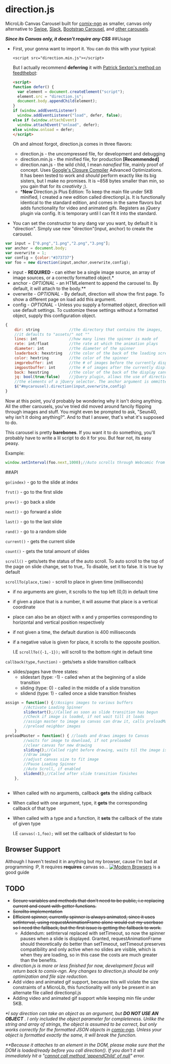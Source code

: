 # direction.js
MicroLib Canvas Carousel built for [comix-ngn] as smaller, canvas only alternative to [Swipe], [Slack], [Bootstrap Carousel], and [other carousels].

***Since its Canvas only, it doesn't require any CSS***
##Usage
* First, your gonna want to import it. You can do this with your typical: 
   
  ```<script src="direction.min.js"></script>```
  
  But I actually recommend **deferring** it with [Patrick Sexton's method on feedthebot]:

  ``` html
  <script>
  function defer() {
	var element = document.createElement("script");
	element.src = "direction.js";
	document.body.appendChild(element);
  }
  if (window.addEventListener)
	window.addEventListener("load", defer, false);
  else if (window.attachEvent)
    window.attachEvent("onload", defer);
  else window.onload = defer;
  </script>
  ```
  Oh and almost forgot, direction.js comes in three flavors:
  * direction.js - the uncompressed file, for development and debugging
  * direction.min.js - the minified file, for production **[Recommended]**
  * direction.nan.js - the wild child, I mean *nanofied* file, mainly proof of concept. Uses [Google's Closure Compiler] Advanced Optimizations. It has been tested to work and *should* perform exactly like its big sisters, but I make no promises. It is ~858 bytes smaller than min, so you gain that for its *creativity* ;).
  * ***New** Direction.js Plus Edition: To keep the main file under 5KB minified, I created a new edition called directionpl.js. It is functionally identical to the standard edition, and comes in the same flavors but adds functionality for video and animated gifs. Registers as jQuery plugin via config. It is temporary until I can fit it into the standard.

* You can set the constructor to any dang var you want, by default it is "direction". Simply use new "direction"(input, anchor) to create the carousel.

``` js
var input = ["0.png","1.png","2.png","3.png"];
var anchor = document.body;
var overwrite = 1;
var config = {color:"#373737"}
var foo = new direction(input,anchor,overwrite,config);
```
  * input - **REQUIRED** - can either be a single image source, an array of image sources, or a correctly formatted object.*
  * anchor - *OPTIONAL* - an HTMLelement to append the carousel to. By default, it will attach to the body.**
  * overwrite - *OPTIONAL* - By default, direction will show the first page. To show a different page on load add this argument.
  * config - *OPTIONAL* - Unless you supply a formatted object, direction will use default settings. To customize these settings without a formatted object, supply this configuration object.
``` js
{
	dir: string				//the directory that contains the images,
	//it defaults to "assets/" not ""
	lines: int				//how many lines the spinner is made of
	rate: int/float			//the rate at which the animation plays
	diameter: int			//the diameter of the spinner
	loaderback: hexstring	//the color of the back of the loading screen
	color: hextring			//the color of the spinner
	imgprebuffer: int		//the # of images before the currently displayed on to preload
	imgpostbuffer: int		//the # of images after the currently displayed on to preload
	back: hexstring			//the color of the back of the display canvas
	jq: bool(true/false)	//jQuery plugin, allows the use of direction anchored to
	//the elements of a jQuery selector. The anchor argument is ommitted. Only works with Plus.
	$("#mycarousel).direction(input,overwrite,config)
}
```
Now at this point, you'd probably be wondering why it isn't doing anything. All the other carousels, you've tried did moved around fancily flipping through images and stuff. You might even be prompted to ask, "Seun40, why isn't it doing anything?". And to that I answer, that's what it's supposed to do.

This carousel is pretty **barebones**. If you want it to do something, you'll probably have to write a lil script to do it for you. But fear not, its easy peasy.

Example: 
``` js 
window.setInterval(foo.next,1000);//Auto scrolls through Webcomic from first to last page
```

##API

`go(index)` - go to the slide at index

`frst()` - go to the first slide

`prev()` - go back a slide

`next()` - go forward a slide

`last()` - go to the last slide

`rand()` - go to a random slide

`current()` - gets the current slide

`count()` - gets the total amount of slides

`scroll()` - gets/sets the status of the auto scroll. To auto scroll to the top of the page on slide change, set to true,. To disable, set it to false. It is true by default

`scrollTo(place,time)` - scroll to place in given time (milliseconds)
* if no arguments are given, it scrolls to the top left (0,0) in default time

* if given a place that is a number, it will assume that place is a vertical coordinate

* place can also be an object with x and y properties corresponding to horizontal and vertical position respectively

* if not given a time, the default duration is 400 milliseconds

* if a negative value is given for place, it scrolls to the opposite position.
  
   I.E ```scrollTo({-1,-1});``` will scroll to the bottom right in default time

`callback(type,function)` - gets/sets a slide transition callback
* slides/pages have three states:
  * slidestart (type: -1) - called when at the beginning of a slide transition
  * sliding (type: 0) - called in the middle of a slide transition
  * slidend (type: 1) - called once a slide transition finishes
``` js
assign = function() {//Assigns images to various buffers
        //Activate Loading Spinner
        slidestart();//Called as soon as slide transition has begun
        //Check if image is loaded, if not wait till it loads
        //assign master to image so canvas can draw it, calls preloadMaster
        //preload neighbor images
    }
preloadMaster = function() { //loads and draws images to Canvas
        //waits for image to download, if not preloaded
        //clear canvas for new drawing
        sliding();//Called right before drawing, waits til the image is loaded
        //draw image
        //adjust canvas size to fit image
        //Pause Loading Spinner
        //Auto Scroll, if enabled
        slidend();//Called after slide transition finishes
    },
    
```
* When called with no arguments, callback **gets** the sliding callback
* When called with one argument, type, it **gets** the corresponding callback of that type
* When called with a type and a function, it **sets** the callback of the state of given type
  
   I.E ```canvas(-1,foo);``` will set the callback of slidestart to foo

## Browser Support
Although I haven't tested it in anything but my browser, cause I'm bad at programming :P, It requires **requires** canvas so...
[![Modern Browsers][2]][1]
is a good guide

## TODO
* ~~Secure variables and methods that don't need to be public, i.e replacing current and count with getter functions.~~
* ~~Scrollto implementation~~
* ~~Efficient spinner, currently spinner is always animated, since it uses setInterval, using requestAnimationFrame alone would cut my userbase so I need the fallback, but the first issue is getting the fallback to work.~~
  * Addendum: setInterval replaced with setTimeout, so now the spinner pauses when a slide is displayed. Granted, requestAnimationFrame should theoretically do better than setTimeout, setTimeout preserves compatibility and only active when no slides are visible, which is when they are loading, so in this case the costs are much greater than the benefits.
* _direction.js is more or less finished for now, development focus will return back to comix-ngn. Any changes to direction.js should be only optimization and file size reduction._
* Add video and animated gif support, because this will violate the size constraints of a MicroLib, this functionality will only be present in an alternate file called directionpl.js
* Adding video and animated gif support while keeping min file under 5KB.

_*I say direction can take an object as an argument, but_ **_DO NOT USE AN OBJECT_** _. I only included the object parameter for completeness. Unlike the string and array of strings, the object is assumed to be correct, but only works correctly for the formatted JSON objects in [comix-ngn]. Unless your object is formatted exactly the same, it will break the function._

_**Because it attaches to an element in the DOM, please make sure that the DOM is loaded/ready before you call direction(). If you don't it will immediately hit a "[cannot call method 'appendChild' of null]" error._


[comix-ngn]: http://comixngn.js.org/
[Swipe]: http://kenwheeler.github.io/slick/
[Patrick Sexton's method on feedthebot]: https://www.feedthebot.com/pagespeed/defer-loading-javascript.html
[Google's Closure Compiler]: https://developers.google.com/closure/compiler/
[Slack]: https://github.com/thebird/swipe
[Bootstrap Carousel]: http://getbootstrap.com/javascript/
[other carousels]: https://www.google.com/webhp?sourceid=chrome-instant&ion=1&espv=2&es_th=1&ie=UTF-8#q=carousels&es_th=1
[cannot call method 'appendChild' of null]: http://stackoverflow.com/questions/8670530/javascript-error-cannot-call-method-appendchild-of-null
[1]: http://caniuse.com/#feat=canvas
[2]: http://i.snag.gy/VcmK1.jpg
